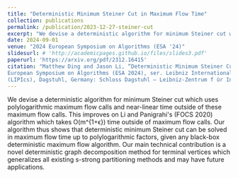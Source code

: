 ```yaml
---
title: "Deterministic Minimum Steiner Cut in Maximum Flow Time"
collection: publications
permalink: /publication/2023-12-27-steiner-cut
excerpt: "We devise a deterministic algorithm for minimum Steiner cut which uses polylogarithmic maximum flow calls and near-linear time outside of these maximum flow calls. This improves on Li and Panigrahi's (FOCS 2020) algorithm which takes O(m^{1+ϵ}) time outside of maximum flow calls. Our algorithm thus shows that deterministic minimum Steiner cut can be solved in maximum flow time up to polylogarithmic factors, given any black-box deterministic maximum flow algorithm. Our main technical contribution is a novel deterministic graph decomposition method for terminal vertices which generalizes all existing s-strong partitioning methods and may have future applications."
date: 2024-09-01
venue: "2024 European Symposium on Algorithms (ESA '24)"
slidesurl: # 'http://academicpages.github.io/files/slides3.pdf'
paperurl: 'https://arxiv.org/pdf/2312.16415'
citation: "Matthew Ding and Jason Li, “Deterministic Minimum Steiner Cut in Maximum Flow Time”, in 32nd Annual
European Symposium on Algorithms (ESA 2024), ser. Leibniz International Proceedings in Informatics
(LIPIcs), Dagstuhl, Germany: Schloss Dagstuhl – Leibniz-Zentrum f ̈ur Informatik, 2024"
---
```


We devise a deterministic algorithm for minimum Steiner cut which uses polylogarithmic maximum flow calls and near-linear time outside of these maximum flow calls. This improves on Li and Panigrahi's (FOCS 2020) algorithm which takes O(m^{1+ϵ}) time outside of maximum flow calls. Our algorithm thus shows that deterministic minimum Steiner cut can be solved in maximum flow time up to polylogarithmic factors, given any black-box deterministic maximum flow algorithm. Our main technical contribution is a novel deterministic graph decomposition method for terminal vertices which generalizes all existing s-strong partitioning methods and may have future applications.
